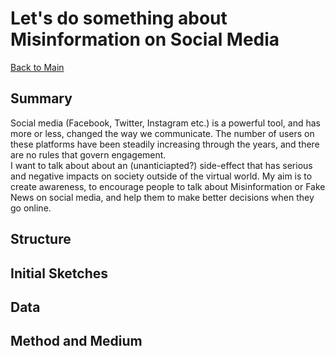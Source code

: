 # Let's do something about Misinformation on Social Media

[Back to Main](/README.md)

## Summary
Social media (Facebook, Twitter, Instagram etc.) is a powerful tool, and has more or less, changed the way we communicate. The number of users on these platforms have been steadily increasing through the years, and there are no rules that govern engagement. <br/>I want to talk about about an (unanticiapted?) side-effect that has serious and negative impacts on society outside of the virtual world. My aim is to create awareness, to encourage people to talk about Misinformation or Fake News on social media, and help them to make better decisions when they go online.

## Structure


## Initial Sketches


## Data


## Method and Medium
